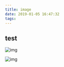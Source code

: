```yaml
---
title: image
date: 2019-01-05 16:47:32
tags:
---
```


## test

![img](https://i.imgur.com/TZurEXH.jpg)

![img](https://i.imgur.com/TZurEXH.jpg)